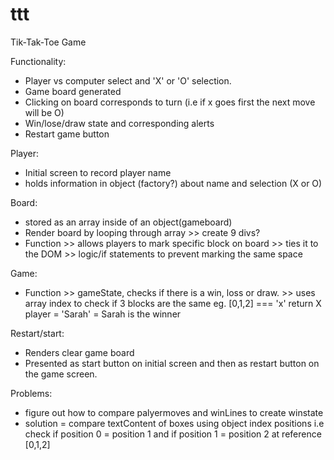 # ttt

Tik-Tak-Toe Game

Functionality:

- Player vs computer select and 'X' or 'O' selection.
- Game board generated
- Clicking on board corresponds to turn (i.e if x goes first the next move will be O)
- Win/lose/draw state and corresponding alerts
- Restart game button

Player:

- Initial screen to record player name
- holds information in object (factory?) about name and selection (X or O) 

Board:
- stored as an array inside of an object(gameboard)
- Render board by looping through array >> create 9 divs?
- Function >> allows players to mark specific block on board
           >> ties it to the DOM
           >> logic/if statements to prevent marking the same space

Game:
- Function >> gameState, checks if there is a win, loss or draw.
           >> uses array index to check if 3 blocks are the same eg. [0,1,2] === 'x' return X player = 'Sarah' = Sarah is the winner


Restart/start:

- Renders clear game board
- Presented as start button on initial screen and then as restart button on the game screen.


Problems:

- figure out how to compare palyermoves and winLines to create winstate
- solution = compare textContent of boxes using object index positions i.e check if position 0 = position 1 and if position 1 = position 2 at reference [0,1,2] 